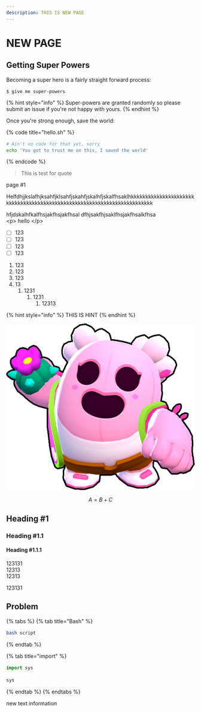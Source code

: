 ```yaml
---
description: THIS IS NEW PAGE
---
```


# NEW PAGE

## Getting Super Powers

Becoming a super hero is a fairly straight forward process:

```
$ give me super-powers
```

{% hint style="info" %}
 Super-powers are granted randomly so please submit an issue if you're not happy with yours.
{% endhint %}

Once you're strong enough, save the world:

{% code title="hello.sh" %}
```bash
# Ain't no code for that yet, sorry
echo 'You got to trust me on this, I saved the world'
```
{% endcode %}

> This is test for quote



page \#1

Helfdhjjkslafhjksahfjklsahfjskahfjskalhfjskalfhsaklhkkkkkkkkkkkkkkkkkkkkkkkkkkkkkkkkkkkkkkkkkkkkkkkkkkkkkkkkkkkkkkkkkkkkkkkkk

hfjdskalhfkalfhsjakfhsjakfhsal  dfhjsakfhjsaklfhsjakfhsalkfhsa                               
 &lt;p&gt; hello &lt;/p&gt;  


* [ ] 123
* [ ] 123
* [ ] 123
* [ ] 123

1. 123
2. 123
3. 123
4. 13
   1. 1231
      1. 1231
         1. 12313

{% hint style="info" %}
THIS IS HINT
{% endhint %}

![SPIKE](.gitbook/assets/brol-spike.png)

$$
A = B + C
$$

## Heading \#1

### Heading \#1.1

#### Heading \#1.1.1

123131  
12313  
12313

123131

## Problem

{% tabs %}
{% tab title="Bash" %}
```bash
bash script

```
{% endtab %}

{% tab title="import" %}
```python
import sys

sys
```
{% endtab %}
{% endtabs %}

new text information



